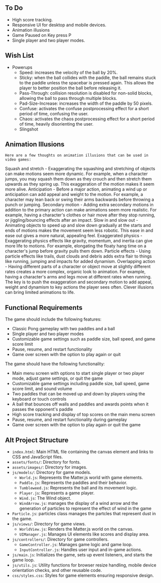 

## To Do
- High score tracking.
- Responsive UI for desktop and mobile devices.
- Animation illusions
- Game Paused on Key press P 
- Single player and two player modes.

## Wish List
  - Powerups
    - Speed: increases the velocity of the ball by 20%.
    - Sticky: when the ball collides with the paddle, the ball remains stuck to the paddle unless the spacebar is pressed again. This allows the player to better position the ball before releasing it.
    - Pass-Through: collision resolution is disabled for non-solid blocks, allowing the ball to pass through multiple blocks.
    - Pad-Size-Increase: increases the width of the paddle by 50 pixels.
    - Confuse: activates the confuse postprocessing effect for a short period of time, confusing the user.
    - Chaos: activates the chaos postprocessing effect for a short period of time, heavily disorienting the user.
    - Slingshot

## Animation Illusions    
    Here are a few thoughts on animation illusions that can be used in video games:

Squash and stretch - Exaggerating the squashing and stretching of objects can make motions seem more dynamic. For example, when a character jumps, you may squash them down as they crouch and then stretch them upwards as they spring up. This exaggeration of the motion makes it seem more alive.
Anticipation - Before a major action, animating a wind up or anticipation can add appeal and weight to the motion. For example, a character may lean back or swing their arms backwards before throwing a punch or jumping.
Secondary motion - Adding extra secondary motions in addition to the primary action can make animations seem more realistic. For example, having a character's clothes or hair move after they stop running, or jiggling/bouncing effects after an impact.
Slow in and slow out - Animating objects to speed up and slow down gradually at the starts and ends of motions makes the movement seem less robotic. This ease in and ease out gives a more natural, appealing feel.
Exaggerated physics - Exaggerating physics effects like gravity, momentum, and inertia can give more life to motions. For example, elongating the floaty hang time on a character's jump before gravity pulls them down.
Particle effects - Using particle effects like trails, dust clouds and debris adds extra flair to things like running, jumping and impacts for added dynamism.
Overlapping action - Having different parts of a character or object move at slightly different rates creates a more complex, organic look to animation. For example, having a character's arms and legs move at different rates when running.
The key is to push the exaggeration and secondary motion to add appeal, weight and dynamism to key actions the player sees often. Clever illusions can bring limited animations to life.

## Functional Requirements

The game should include the following features:

- Classic Pong gameplay with two paddles and a ball
- Single player and two player modes
- Customizable game settings such as paddle size, ball speed, and game score limit
- Pause, resume, and restart functionality
- Game over screen with the option to play again or quit

The game should have the following functionality:

- Main menu screen with options to start single player or two player mode, adjust game settings, or quit the game
- Customizable game settings including paddle size, ball speed, game score limit, and sound volume
- Two paddles that can be moved up and down by players using the keyboard or touch controls
- A ball that bounces off walls and paddles and awards points when it passes the opponent's paddle
- High score tracking and display of top scores on the main menu screen
- Pause, resume, and restart functionality during gameplay
- Game over screen with the option to play again or quit the game

## Alt Project Structure

- `index.html`: Main HTML file containing the canvas element and links to CSS and JavaScript files.
- `assets/fonts/`: Directory for fonts.
- `assets/images/`: Directory for images.
- `js/models/`: Directory for game models.
  - `World.js`: Represents the Matter.js world with game elements.
  - `Paddle.js`: Represents the paddles and their behavior.
  - `Tumbleweed.js`: Represents the ball and its movement logic.
  - `Player.js`: Represents a game player.
  - `Wind.js`: The Wind object.
  - `WindArrow.js`: manages the display of a wind arrow and the generation of particles to represent the effect of wind in the game 
- `Particle.js`: particles class manages the partcles that represent dust in the game.
- `js/views/`: Directory for game views.
  - `WorldView.js`: Renders the Matter.js world on the canvas.
  - `UIManager.js`: Manages UI elements like scores and display area.
- `js/controllers/`: Directory for game controllers.
  - `GameController.js`: Manages game logic and game loop.
  - `InputController.js`: Handles user input and in-game actions.
- `js/main.js`: Initializes the game, sets up event listeners, and starts the game loop.
- `js/utils.js`: Utility functions for browser resize handling, mobile device orientation checks, and other reusable code.
- `css/styles.css`: Styles for game elements ensuring responsive design.

